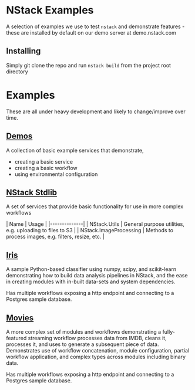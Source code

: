 # NStack Examples

A selection of examples we use to test `nstack` and demonstrate features - these are installed by default on our demo server at demo.nstack.com

## Installing

Simply git clone the repo and run `nstack build` from the project root directory

# Examples

These are all under heavy development and likely to change/improve over time.

## [Demos](www.github.com/nstack/nstack-examples/demos)

A collection of basic example services that demonstrate,

* creating a basic service
* creating a basic workflow
* using environmental configuration 

## [NStack Stdlib](www.github.com/nstack/nstack-examples/nstack)

A set of services that provide basic functionality for use in more complex workflows

| Name | Usage |
|--------------|
| NStack.Utils | General purpose utilities, e.g. uploading to files to S3 |
| NStack.ImageProcessing | Methods to process images, e.g. filters, resize, etc. |

## [Iris](www.github.com/nstack/nstack-examples/iris)

A sample Python-based classifier using numpy, scipy, and scikit-learn demonstrating how to build data analysis pipelines in NStack, and the ease in creating modules with in-built data-sets and system dependencies.

Has multiple workflows exposing a http endpoint and connecting to a Postgres sample database.

## [Movies](www.github.com/nstack/nstack-examples/movies)

A more complex set of modules and workflows demonstrating a fully-featured streaming workflow processes data from IMDB, cleans it, processes it, and uses to generate a subsequent piece of data. Demonstrates use of workflow concatenation, module configuration, partial workflow application, and complex types across modules including binary data.

Has multiple workflows exposing a http endpoint and connecting to a Postgres sample database.

